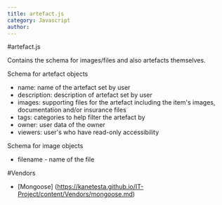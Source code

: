 ```yaml
---
title: artefact.js
category: Javascript
author: 
---
```


#artefact.js

Contains the schema for images/files and also artefacts themselves.

Schema for artefact objects
* name: name of the artefact set by user
* description: description of artefact set by user
* images: supporting files for the artefact including the item's images, documentation and/or insurance files
* tags: categories to help filter the artefact by
* owner: user data of the owner
* viewers: user's who have read-only accessibility

Schema for image objects
* filename - name of the file

#Vendors
* [Mongoose] (https://kanetesta.github.io/IT-Project/content/Vendors/mongoose.md)
